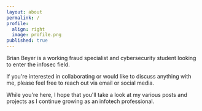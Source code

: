 ```yaml
---
layout: about
permalink: /
profile:
  align: right
  image: profile.png
published: true
---
```


Brian Beyer is a working fraud specialist and cybersecurity student looking to enter the infosec field.

If you're interested in collaborating or would like to discuss anything with me, please feel free to reach out via email or social media.

While you're here, I hope that you'll take a look at my various posts and projects as I continue growing as an infotech professional.
